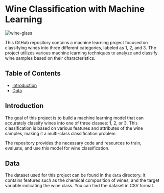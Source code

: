 # Wine Classification with Machine Learning

![wine-glass](https://cdn.discordapp.com/attachments/837027141953650688/1165382778964152380/Pngtreered_wine_wine_glass_photography_6490346.png?ex=6546a64a&is=6534314a&hm=45f9c4609b2a5023c8ccf2cf9608be9e2df7ca55c133cd30ee605314c0841942&)

This GitHub repository contains a machine learning project focused on classifying wines into three different categories, labeled as 1, 2, and 3. The project utilizes various machine learning techniques to analyze and classify wine samples based on their characteristics.

## Table of Contents

- [Introduction](#introduction)
- [Data](#data)

## Introduction

The goal of this project is to build a machine learning model that can accurately classify wines into one of three classes: 1, 2, or 3. This classification is based on various features and attributes of the wine samples, making it a multi-class classification problem.

The repository provides the necessary code and resources to train, evaluate, and use this model for wine classification.

## Data

The dataset used for this project can be found in the `data` directory. It contains features such as the chemical composition of wines, and the target variable indicating the wine class. You can find the dataset in CSV format.
